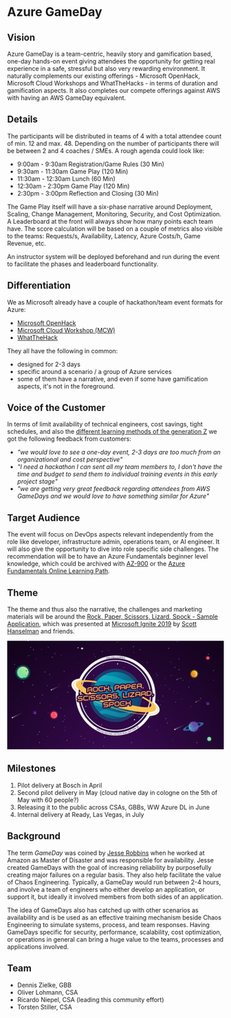# Azure GameDay

## Vision
Azure GameDay is a team-centric, heavily story and gamification based, one-day hands-on event giving attendees the opportunity for getting real experience in a safe, stressful but also very rewarding environment. It naturally complements our existing offerings - Microsoft OpenHack, Microsoft Cloud Workshops and WhatTheHacks - in terms of duration and gamification aspects. It also completes our compete offerings against AWS with having an AWS GameDay equivalent.

## Details
The participants will be distributed in teams of 4 with a total attendee count of min. 12 and max. 48.
Depending on the number of participants there will be between 2 and 4 coaches / SMEs.
A rough agenda could look like:
* 9:00am - 9:30am Registration/Game Rules (30 Min)
* 9:30am - 11:30am Game Play (120 Min)
* 11:30am - 12:30am Lunch (60 Min)
* 12:30am - 2:30pm Game Play (120 Min)
* 2:30pm - 3:00pm Reflection and Closing (30 Min)

The Game Play itself will have a six-phase narrative around Deployment, Scaling, Change Management, Monitoring, Security, and Cost Optimization.
A Leaderboard at the front will always show how many points each team have.
The score calculation will be based on a couple of metrics also visible to the teams: Requests/s, Availability, Latency, Azure Costs/h, Game Revenue, etc.

An instructor system will be deployed beforehand and run during the event to facilitate the phases and leaderboard functionality.

## Differentiation
We as Microsoft already have a couple of hackathon/team event formats for Azure:
* [Microsoft OpenHack](https://openhack.microsoft.com/)
* [Microsoft Cloud Workshop (MCW)](https://microsoftcloudworkshop.com/)
* [WhatTheHack](https://github.com/microsoft/whatthehack)

They all have the following in common:
* designed for 2-3 days
* specific around a scenario / a group of Azure services
* some of them have a narrative, and even if some have gamification aspects, it's not in the foreground.

## Voice of the Customer
In terms of limit availability of technical engineers, cost savings, tight schedules, and also the [different learning methods of the generation Z](https://www.forbes.com/sites/sievakozinsky/2017/07/24/how-generation-z-is-shaping-the-change-in-education/) we got the following feedback from customers:
* *"we would love to see a one-day event, 2-3 days are too much from an organizational and cost perspective"*
* *"I need a hackathon I can sent all my team members to, I don't have the time and budget to send them to individual training events in this early project stage"*
* *"we are getting very great feedback regarding attendees from AWS GameDays and we would love to have something similar for Azure"*

## Target Audience
The event will focus on DevOps aspects relevant independently from the role like developer, infrastructure admin, operations team, or AI engineer.
It will also give the opportunity to dive into role specific side challenges.
The recommendation will be to have an Azure Fundamentals beginner level knowledge, which could be archived with [AZ-900](https://docs.microsoft.com/en-us/learn/certifications/exams/az-900) or the [Azure Fundamentals Online Learning Path](https://docs.microsoft.com/en-us/learn/paths/azure-fundamentals/).

## Theme
The theme and thus also the narrative, the challenges and marketing materials will be around the [Rock, Paper, Scissors, Lizard, Spock - Sample Application](https://github.com/microsoft/RockPaperScissorsLizardSpock), which was presented at [Microsoft Ignite 2019](https://aka.ms/DevKeynote) by [Scott Hanselman](https://www.hanselman.com) and friends.

![Rock, Paper, Scissors, Lizard, Spock](RPSLS-Title.png)

## Milestones
1. Pilot delivery at Bosch in April
2. Second pilot delivery in May (cloud native day in cologne on the 5th of May with 60 people?)
3. Releasing it to the public across CSAs, GBBs, WW Azure DL in June
4. Internal delivery at Ready, Las Vegas, in July

## Background
The term *GameDay* was coined by [Jesse Robbins](https://en.wikipedia.org/wiki/Jesse_Robbins) when he worked at Amazon as Master of Disaster and was responsible for availability. Jesse created GameDays with the goal of increasing reliability by purposefully creating major failures on a regular basis. They also help facilitate the value of Chaos Engineering. Typically, a GameDay would run between 2-4 hours, and involve a team of engineers who either develop an application, or support it, but ideally it involved members from both sides of an application.

The idea of GameDays also has catched up with other scenarios as availability and is be used as an effective training mechanism beside Chaos Engineering to simulate systems, process, and team responses. Having GameDays specific for security, performance, scalability, cost optimization, or operations in general can bring a huge value to the teams, processes and applications involved.

## Team
* Dennis Zielke, GBB
* Oliver Lohmann, CSA
* Ricardo Niepel, CSA (leading this community effort)
* Torsten Stiller, CSA
